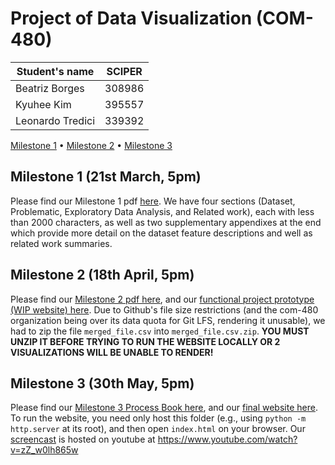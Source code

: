 # Project of Data Visualization (COM-480)

| Student's name | SCIPER |
| -------------- | ------ |
| Beatriz Borges | 308986 |
| Kyuhee Kim | 395557 |
| Leonardo Tredici | 339392 |


[Milestone 1](Milestone%201/Lyricalytics.pdf) • [Milestone 2](Milestone%202) • [Milestone 3](#milestone-3)

## Milestone 1 (21st March, 5pm)

Please find our Milestone 1 pdf [here](Milestone%201/Lyricalytics.pdf). We have four sections (Dataset, Problematic, Exploratory Data Analysis, and Related work), each with less than 2000 characters, as well as two supplementary appendixes at the end which provide more detail on the dataset feature descriptions and well as related work summaries.


## Milestone 2 (18th April, 5pm)

Please find our [Milestone 2 pdf here](Milestone%202/Lyricalytics%20-%20Milestone%202.pdf), and our [functional project prototype (WIP website) here](Milestone%202/lyricalytics). Due to Github's file size restrictions (and the com-480 organization being over its data quota for Git LFS, rendering it unusable), we had to zip the file `merged_file.csv` into `merged_file.csv.zip`. **YOU MUST UNZIP IT BEFORE TRYING TO RUN THE WEBSITE LOCALLY OR 2 VISUALIZATIONS WILL BE UNABLE TO RENDER!**


## Milestone 3 (30th May, 5pm)
  
Please find our [Milestone 3 Process Book here](Milestone%203/Lyricalytics%20-%20Process%20Book.pdf), and our [final website here](Milestone%203/lyricalytics). To run the website, you need only host this folder (e.g., using `python -m http.server` at its root), and then open `index.html` on your browser. Our [screencast](https://www.youtube.com/watch?v=zZ_w0lh865w) is hosted on youtube at https://www.youtube.com/watch?v=zZ_w0lh865w


